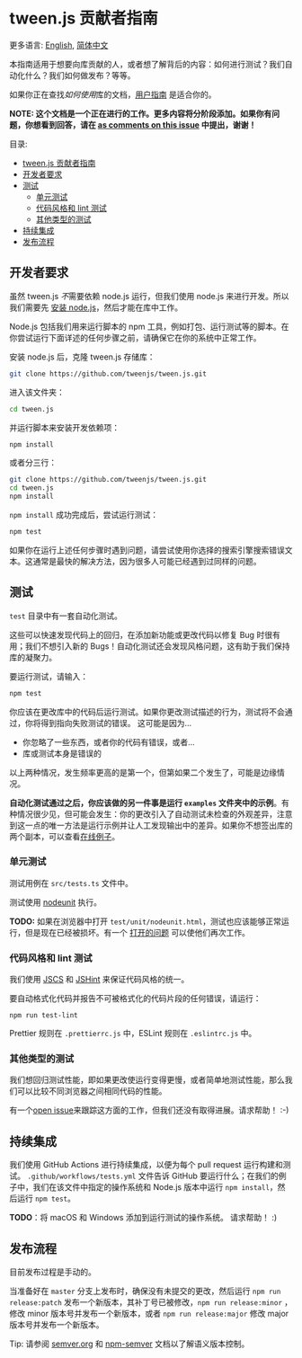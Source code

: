 # tween.js 贡献者指南

更多语言: [English](./contributor_guide.md), [简体中文](./contributor_guide_zh-CN.md)

本指南适用于想要向库贡献的人，或者想了解背后的内容：如何进行测试？我们自动化什么？我们如何做发布？等等。

如果你正在查找*如何使用*库的文档，[用户指南](./user_guide_zh-CN.md) 是适合你的。

**NOTE: 这个文档是一个正在进行的工作。更多内容将分阶段添加。如果你有问题，你想看到回答，请在 [as comments on this issue](https://github.com/tweenjs/tween.js/issues/323) 中提出，谢谢！**

目录:

- [tween.js 贡献者指南](#tween.js-贡献者指南)
- [开发者要求](#开发者要求)
- [测试](#测试)
  - [单元测试](#单元测试)
  - [代码风格和 lint 测试](#代码风格和-lint-测试)
  - [其他类型的测试](#其他类型的测试)
- [持续集成](#持续集成)
- [发布流程](#发布流程)

## 开发者要求

虽然 tween.js *不*需要依赖 node.js 运行，但我们使用 node.js 来进行开发。所以我们需要先 [安装 node.js](https://nodejs.org/en/download/)，然后才能在库中工作。

Node.js 包括我们用来运行脚本的 npm 工具，例如打包、运行测试等的脚本。在你尝试运行下面详述的任何步骤之前，请确保它在你的系统中正常工作。

安装 node.js 后，克隆 tween.js 存储库：

```bash
git clone https://github.com/tweenjs/tween.js.git
```

进入该文件夹：

```bash
cd tween.js
```

并运行脚本来安装开发依赖项：

```bash
npm install
```

或者分三行：

```bash
git clone https://github.com/tweenjs/tween.js.git
cd tween.js
npm install
```

`npm install` 成功完成后，尝试运行测试：

```bash
npm test
```

如果你在运行上述任何步骤时遇到问题，请尝试使用你选择的搜索引擎搜索错误文本。这通常是最快的解决方法，因为很多人可能已经遇到过同样的问题。

## 测试

`test` 目录中有一套自动化测试。

这些可以快速发现代码上的回归，在添加新功能或更改代码以修复 Bug 时很有用；我们不想引入新的 Bugs！自动化测试还会发现风格问题，这有助于我们保持库的凝聚力。

要运行测试，请输入：

```bash
npm test
```

你应该在更改库中的代码后运行测试。如果你更改测试描述的行为，测试将不会通过，你将得到指向失败测试的错误。 这可能是因为...

- 你忽略了一些东西，或者你的代码有错误，或者...
- 库或测试本身是错误的

以上两种情况，发生频率更高的是第一个，但第如果二个发生了，可能是边缘情况。

**自动化测试通过之后，你应该做的另一件事是运行 `examples` 文件夹中的示例**。有种情况很少见，但可能会发生：你的更改引入了自动测试未检查的外观差异，注意到这一点的唯一方法是运行示例并让人工发现输出中的差异。如果你不想签出库的两个副本，可以查看[在线例子](https://github.com/tweenjs/tween.js#examples)。

### 单元测试

测试用例在 `src/tests.ts` 文件中。

测试使用 [nodeunit](https://www.npmjs.com/package/nodeunit) 执行。

**TODO:** 如果在浏览器中打开 `test/unit/nodeunit.html`，测试也应该能够正常运行，但是现在已经被损坏。有一个 [打开的问题](https://github.com/tweenjs/tween.js/issues/307) 可以使他们再次工作。

### 代码风格和 lint 测试

我们使用 [JSCS](http://jscs.info/) 和 [JSHint](http://jshint.com/) 来保证代码风格的统一。

要自动格式化代码并报告不可被格式化的代码片段的任何错误，请运行：

```base
npm run test-lint
```

Prettier 规则在 `.prettierrc.js` 中，ESLint 规则在 `.eslintrc.js` 中。

### 其他类型的测试

我们想回归测试性能，即如果更改使运行变得更慢，或者简单地测试性能，那么我们可以比较不同浏览器之间相同代码的性能。

有一个[open issue](https://github.com/tweenjs/discuss/issues/3)来跟踪这方面的工作，但我们还没有取得进展。请求帮助！ :-)

## 持续集成

我们使用 GitHub Actions 进行持续集成，以便为每个 pull request 运行构建和测试。 `.github/workflows/tests.yml` 文件告诉 GitHub 要运行什么；在我们的例子中，我们在该文件中指定的操作系统和 Node.js 版本中运行 `npm install`，然后运行 `npm test`。

**TODO**：将 macOS 和 Windows 添加到运行测试的操作系统。 请求帮助！ :)

## 发布流程

目前发布过程是手动的。

当准备好在 `master` 分支上发布时，确保没有未提交的更改，然后运行 `npm run release:patch` 发布一个新版本，其补丁号已被修改，`npm run release:minor` ，修改 minor 版本号并发布一个新版本，或者 `npm run release:major` 修改 major 版本号并发布一个新版本。

Tip: 请参阅 [semver.org](https://semver.org/) 和 [npm-semver](https://docs.npmjs.com/misc/semver) 文档以了解语义版本控制。
